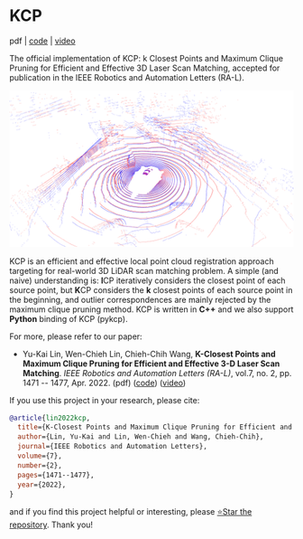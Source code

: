 # KCP

pdf | [code](https://github.com/StephLin/KCP) | [video](https://youtu.be/ZaDLEOz_yYc)

The official implementation of KCP: k Closest Points and Maximum Clique Pruning
for Efficient and Effective 3D Laser Scan Matching, accepted for publication in
the IEEE Robotics and Automation Letters (RA-L).

![](images/snapshot.gif)

KCP is an efficient and effective local point cloud registration approach
targeting for real-world 3D LiDAR scan matching problem. A simple (and naive)
understanding is: <b>I</b>CP iteratively considers the closest point of each
source point, but <b>K</b>CP considers the <b>k</b> closest points of each
source point in the beginning, and outlier correspondences are mainly rejected
by the maximum clique pruning method. KCP is written in <b>C++</b> and we also
support <b>Python</b> binding of KCP (pykcp).

For more, please refer to our paper:

- Yu-Kai Lin, Wen-Chieh Lin, Chieh-Chih Wang, **K-Closest Points and Maximum Clique Pruning for Efficient and Effective 3-D Laser Scan Matching**. _IEEE Robotics and Automation Letters (RA-L)_, vol.7, no. 2, pp. 1471 -- 1477, Apr. 2022. (pdf) ([code](https://github.com/StephLin/KCP)) ([video](https://youtu.be/ZaDLEOz_yYc))

If you use this project in your research, please cite:

```bibtex
@article{lin2022kcp,
  title={K-Closest Points and Maximum Clique Pruning for Efficient and Effective 3-D Laser Scan Matching},
  author={Lin, Yu-Kai and Lin, Wen-Chieh and Wang, Chieh-Chih},
  journal={IEEE Robotics and Automation Letters},
  volume={7},
  number={2},
  pages={1471--1477},
  year={2022},
}
```

and if you find this project helpful or interesting, please
[⭐Star the repository](https://github.com/StephLin/KCP). Thank you!
